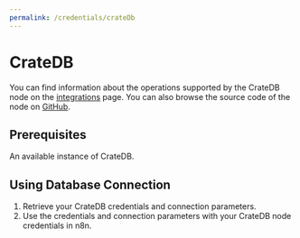 ```yaml
---
permalink: /credentials/crateDb
---
```


# CrateDB

You can find information about the operations supported by the CrateDB node on the [integrations](https://n8n.io/integrations/n8n-nodes-base.crateDb) page. You can also browse the source code of the node on [GitHub](https://github.com/n8n-io/n8n/tree/master/packages/nodes-base/nodes/CrateDb).

## Prerequisites

An available instance of CrateDB. 

## Using Database Connection

1. Retrieve your CrateDB credentials and connection parameters.
2. Use the credentials and connection parameters with your CrateDB node credentials in n8n.
